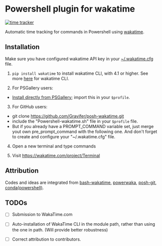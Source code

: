Powershell plugin for wakatime
=======================

[![time tracker](https://wakatime.com/badge/github/Gravifer/posh-wakatime.svg)](https://wakatime.com/badge/github/Gravifer/posh-wakatime)

Automatic time tracking for commands in Powershell using [wakatime](http://wakatime.com/).

Installation
------------

Make sure you have configured wakatime API key in your [~/.wakatime.cfg](https://github.com/wakatime/wakatime#configuring) file.

1. `pip install wakatime` to install wakatime CLI, with 4.1 or higher. See more [here](https://github.com/wakatime/wakatime) for wakatime CLI.

2. For PSGallery users:
  - [Install directly from PSGallery](https://www.powershellgallery.com/packages/posh-wakatime); import this in your `$profile`.

3. For GitHub users:
  - git clone https://github.com/Gravifer/posh-wakatime.git
  - include the "Powershell-wakatime.sh" file in your `$profile` file.
  - But if you already have a PROMPT_COMMAND variable set,
    just merge yout own pre_prompt_command with the following one.
    And don't forget to create and configure your "~/.wakatime.cfg" file.

4. Open a new terminal and type commands

5. Visit https://wakatime.com/project/Terminal

Attribution
------------

Codes and ideas are integrated from [bash-wakatime](https://github.com/irondoge/bash-wakatime), [powerwaka](https://github.com/iamkarlson/powerwaka), [posh-git](https://github.com/dahlbyk/posh-git), [conda(powershell)](https://github.com/conda/conda/blob/master/conda/shell/condabin/Conda.psm1).

TODOs
------------
 - [ ] Submission to WakaTime.com
 - [ ] Auto-installation of WakaTime CLI in the module path, rather than using the one in path. (Will provide better robustness)
 - [ ] Correct attribution to contributors.

